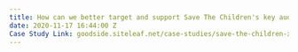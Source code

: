 ```yaml
---
title: How can we better target and support Save The Children's key audiences?
date: 2020-11-17 16:44:00 Z
Case Study Link: goodside.siteleaf.net/case-studies/save-the-children-x-the-good-side.html
---
```


